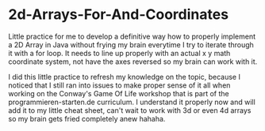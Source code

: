 # 2d-Arrays-For-And-Coordinates
Little practice for me to develop a definitive way how to properly implement
a 2D Array in Java without frying my brain everytime I try to iterate through
it with a for loop. It needs to line up properly with an actual x y math coordinate
system, not have the axes reversed so my brain can work with it.

I did this little practice to refresh my knowledge on the topic, because I noticed
that I still ran into issues to make proper sense of it all when working on the
Conway's Game Of Life workshop that is part of the programmieren-starten.de curriculum.
I understand it properly now and will add it to my little cheat sheet, 
can't wait to work with 3d or even 4d arrays so my brain gets fried completely anew hahaha.